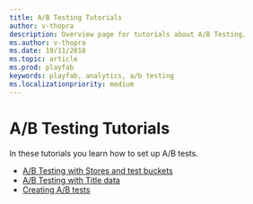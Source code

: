 ```yaml
---
title: A/B Testing Tutorials
author: v-thopra
description: Overview page for tutorials about A/B Testing.
ms.author: v-thopra
ms.date: 19/11/2018
ms.topic: article
ms.prod: playfab
keywords: playfab, analytics, a/b testing
ms.localizationpriority: medium
---
```


# A/B Testing Tutorials

In these tutorials you learn how to set up A/B tests.

- [A/B Testing with Stores and test buckets](ab-testing-with-stores-and-test-buckets.md)
- [A/B Testing with Title data](ab-testing-with-title-data.md)
- [Creating A/B tests](creating-ab-tests.md)
